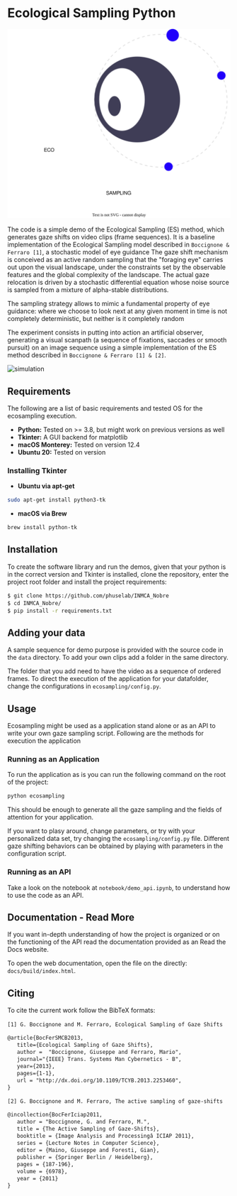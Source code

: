 # Ecological Sampling Python

![logo](logo.svg "PyEcosampling logo")

The code is a simple demo of the Ecological Sampling (ES) method, which generates gaze shifts on video clips (frame sequences). It is a baseline implementation of the Ecological Sampling model described in
```Boccignone & Ferraro [1]```, a stochastic model of eye guidance
The gaze shift mechanism is conceived as  an active random sampling that
the "foraging eye" carries out upon the visual landscape, under the constraints set by the observable features and the global complexity of the landscape.
The actual gaze relocation is driven by a stochastic differential equation
whose noise source is sampled from a mixture of alpha-stable distributions.

The sampling strategy allows to mimic a fundamental property of eye guidance:
where we choose to look next at any given moment in time is not completely deterministic,
but neither is it completely random

The experiment consists in putting into action an artificial observer, generating a visual scanpath
(a sequence of fixations, saccades or smooth pursuit) on an image sequence using a simple implementation of the
ES method described in ```Boccignone & Ferraro [1] & [2]```.

![simulation](simulation.gif "Model Simulation")

## Requirements

The following are a list of basic requirements and tested OS for the ecosampling execution.

- **Python:** Tested on >= 3.8, but might work on previous versions as well
- **Tkinter:** A GUI backend for matplotlib
- **macOS Monterey:** Tested on version 12.4
- **Ubuntu 20:** Tested on version

### Installing Tkinter

- **Ubuntu via apt-get**
```bash
sudo apt-get install python3-tk
```

- **macOS via Brew**
```bash
brew install python-tk
```

## Installation

To create the software library and run the demos, given that your python is in the correct version and Tkinter is installed, clone the repository, enter the project root folder and install the project requirements:

```bash
$ git clone https://github.com/phuselab/INMCA_Nobre
$ cd INMCA_Nobre/
$ pip install -r requirements.txt
```

## Adding your data

A sample sequence for demo purpose is provided with the source code in the ``data`` directory. To add your own clips add a folder in the same directory.

The folder that you add need to have the video as a sequence of ordered frames. To direct the execution of the application for your datafolder, change the configurations in ``ecosampling/config.py``.

## Usage

Ecosampling might be used as a application stand alone or as an API to write your own gaze sampling script. Following are the methods for execution the application

### Running as an Application

To run the application as is you can run the following command on the root of the project:

```bash
python ecosampling
```
This should be enough to generate all the gaze sampling and the fields of attention for your application.

If you want to plasy around, change parameters, or try with your personalized data set, try changing the ``ecosampling/config.py`` file. Different gaze shifting behaviors can be obtained by playing with parameters in the configuration script.

### Running as an API

Take a look on the notebook at ``notebook/demo_api.ipynb``, to understand how to use the code as an API.

## Documentation - Read More

If you want in-depth understanding of how the project is organized or on the functioning of the API read the documentation provided as an Read the Docs website.

To open the web documentation, open the file on the directly: ``docs/build/index.html``.


## Citing

To cite the current work follow the BibTeX formats:

```[1] G. Boccignone and M. Ferraro, Ecological Sampling of Gaze Shifts```

```
@article{BocFerSMCB2013,
   title={Ecological Sampling of Gaze Shifts},
   author =  "Boccignone, Giuseppe and Ferraro, Mario",
   journal="{IEEE} Trans. Systems Man Cybernetics - B",
   year={2013},
   pages={1-1},
   url = "http://dx.doi.org/10.1109/TCYB.2013.2253460",
}
```

```[2] G. Boccignone and M. Ferraro, The active sampling of gaze-shifts```

```
@incollection{BocFerIciap2011,
   author = "Boccignone, G. and Ferraro, M.",
   title = {The Active Sampling of Gaze-Shifts},
   booktitle = {Image Analysis and Processingâ ICIAP 2011},
   series = {Lecture Notes in Computer Science},
   editor = {Maino, Giuseppe and Foresti, Gian},
   publisher = {Springer Berlin / Heidelberg},
   pages = {187-196},
   volume = {6978},
   year = {2011}
}
```



